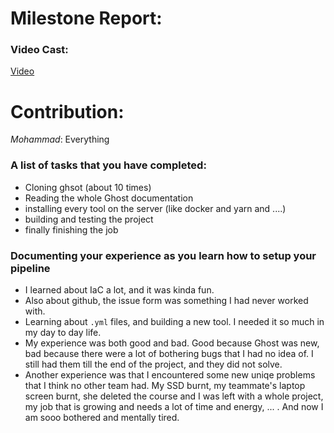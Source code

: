 # Milestone Report:


### Video Cast:
[Video](https://drive.google.com/file/d/1-ZuwaNE9w54MdctRDglTBQ4vc-2eClUz/view?usp=sharing)



#  Contribution:
*Mohammad*: Everything


### A list of tasks that you have completed:
- Cloning ghsot (about 10 times)
- Reading the whole Ghost documentation
- installing every tool on the server (like docker and yarn and ....)
- building and testing the project
- finally finishing the job


### Documenting your experience as you learn how to setup your pipeline
- I learned about IaC a lot, and it was kinda fun.
- Also about github, the issue form was something I had never worked with.
- Learning about `.yml` files, and building a new tool. I needed it so much in my day to day life.
- My experience was both good and bad. Good because Ghost was new, bad because there were a lot of bothering bugs that I had no idea of. I still had them till the end of the project, and they did not solve.
- Another experience was that I encountered some new uniqe problems that I think no other team had. My SSD burnt, my teammate's laptop screen burnt, she deleted the course and I was left with a whole project, my job that is growing and needs a lot of time and energy, ... . And now I am sooo bothered and mentally tired.



